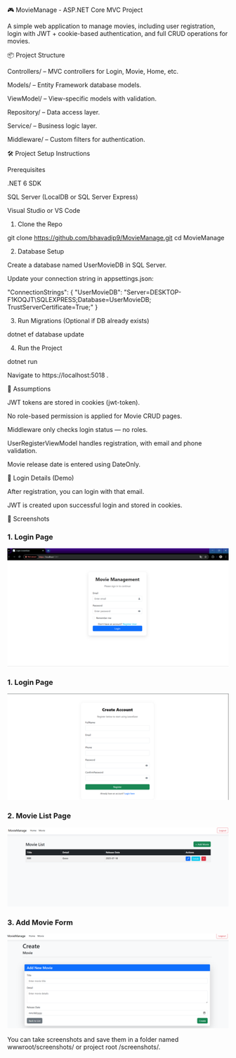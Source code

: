 🎮 MovieManage - ASP.NET Core MVC Project

A simple web application to manage movies, including user registration, login with JWT + cookie-based authentication, and full CRUD operations for movies.

📦 Project Structure

Controllers/ – MVC controllers for Login, Movie, Home, etc.

Models/ – Entity Framework database models.

ViewModel/ – View-specific models with validation.

Repository/ – Data access layer.

Service/ – Business logic layer.

Middleware/ – Custom filters for authentication.

🛠️ Project Setup Instructions

Prerequisites

.NET 6 SDK

SQL Server (LocalDB or SQL Server Express)

Visual Studio or VS Code

1. Clone the Repo

git clone https://github.com/bhavadip9/MovieManage.git
cd MovieManage

2. Database Setup

Create a database named UserMovieDB in SQL Server.

Update your connection string in appsettings.json:

"ConnectionStrings": {
  "UserMovieDB": "Server=DESKTOP-F1KOQJT\\SQLEXPRESS;Database=UserMovieDB; TrustServerCertificate=True;"
}

3. Run Migrations (Optional if DB already exists)

dotnet ef database update

4. Run the Project

dotnet run

Navigate to https://localhost:5018 .

🤛 Assumptions

JWT tokens are stored in cookies (jwt-token).

No role-based permission is applied for Movie CRUD pages.

Middleware only checks login status — no roles.

UserRegisterViewModel handles registration, with email and phone validation.

Movie release date is entered using DateOnly.

🔐 Login Details (Demo)

After registration, you can login with that email.

JWT is created upon successful login and stored in cookies.

📸 Screenshots

### 1. Login Page

![Login Screenshot](wwwroot/screenshots/login.png)

### 1. Login Page

![Login Screenshot](wwwroot/screenshots/Register.png)

### 2. Movie List Page

![Movie List Screenshot](wwwroot/screenshots/movielist.png)

### 3. Add Movie Form

![Add Movie Screenshot](wwwroot/screenshots/AddMovies.png)



You can take screenshots and save them in a folder named wwwroot/screenshots/ or project root /screenshots/.

